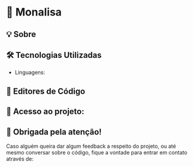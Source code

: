 <h1>🎨 Monalisa</h1>

<h2>💡 Sobre </h2>
<p></p>

<h2>🛠️ Tecnologias Utilizadas</h2>
<ul>
  <li>Linguagens: </li>
</ul>

<h2>📑 Editores de Código </h2>

<h2>🔗 Acesso ao projeto: </h2>

<h2>🚀 Obrigada pela atenção! </h2>
<p>Caso alguém queira dar algum feedback a respeito do projeto, ou até mesmo conversar sobre o código, fique a vontade para entrar em contato através de: </p>
